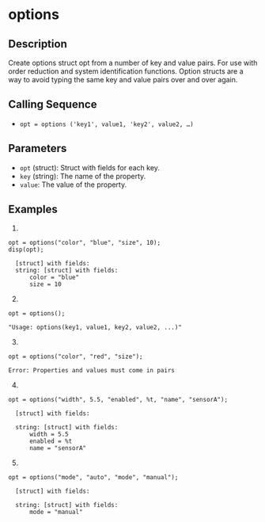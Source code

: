# options

## Description
Create options struct opt from a number of key and value pairs. For use with order reduction and system identification functions. Option structs are a way to avoid typing the same key and value pairs over and over again.

## Calling Sequence
- `opt = options ('key1', value1, 'key2', value2, …)`

## Parameters
- `opt` (struct): Struct with fields for each key.
- `key` (string): The name of the property.
- `value`: The value of the property.

## Examples
1.
```
opt = options("color", "blue", "size", 10);
disp(opt);
```
```
  [struct] with fields:
  string: [struct] with fields:
      color = "blue"
      size = 10
```
2.
```
opt = options();
```
```
"Usage: options(key1, value1, key2, value2, ...)"
```

3.
```
opt = options("color", "red", "size");
```
```
Error: Properties and values must come in pairs
```

4.
```
opt = options("width", 5.5, "enabled", %t, "name", "sensorA");
```
```
  [struct] with fields:

  string: [struct] with fields:
      width = 5.5
      enabled = %t
      name = "sensorA"
```
5.
```
opt = options("mode", "auto", "mode", "manual");
```
```
  [struct] with fields:

  string: [struct] with fields:
      mode = "manual"
```
